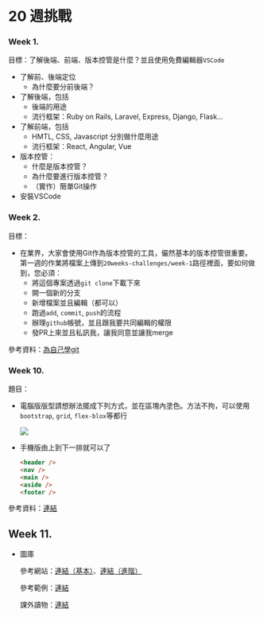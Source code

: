 # 20 週挑戰

### Week 1.

目標：了解後端、前端、版本控管是什麼？並且使用免費編輯器`VSCode`

- 了解前、後端定位
  - 為什麼要分前後端？
- 了解後端，包括
  - 後端的用途
  - 流行框架：Ruby on Rails, Laravel, Express, Django, Flask...
- 了解前端，包括
  - HMTL, CSS, Javascript 分別做什麼用途
  - 流行框架：React, Angular, Vue
- 版本控管：
  - 什麼是版本控管？
  - 為什麼要進行版本控管？
  - （實作）簡單Git操作
- 安裝VSCode

### Week 2.

目標：

- 在業界，大家會使用Git作為版本控管的工具，儼然基本的版本控管很重要。第一週的作業將檔案上傳到`20weeks-challenges/week-1`路徑裡面，要如何做到，您必須：
  - 將這個專案透過`git clone`下載下來
  - 開一個新的分支
  - 新增檔案並且編輯（都可以）
  - 跑過`add`, `commit`, `push`的流程
  - 辦理`github`帳號，並且跟我要共同編輯的權限
  - 發PR上來並且私訊我，讓我同意並讓我merge 

參考資料：[為自己學git](https://gitbook.tw/)

### Week 10.

題目：

- 電腦版版型請想辦法擺成下列方式，並在區塊內塗色。方法不拘，可以使用`bootstrap`, `grid`, `flex-blox`等都行

  ![](https://tva1.sinaimg.cn/large/007S8ZIlgy1ghkezfhxqej30hz0bet8n.jpg)

- 手機版由上到下一排就可以了

  ```html
  <header />
  <nav />
  <main />
  <aside />
  <footer />
  ```

參考資料：[連結](https://codepen.io/angelad/pen/YzXLdyq?editors=1100)

## Week 11.

- 圖庫

  參考網站：[連結（基本）](https://www.youtube.com/watch?v=EFafSYg-PkI)、[連結（進階）](https://www.youtube.com/watch?v=htChJbrO9SM)

  參考範例：[連結](https://uicookies.com/css-image-galleries/)

  課外讀物：[連結](https://www.youtube.com/watch?v=OxrsO4aIjyc&feature=youtu.be)
